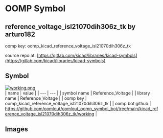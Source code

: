 # OOMP Symbol  
## reference_voltage_isl21070dih306z_tk  by arturo182  
  
oomp key: oomp_kicad_reference_voltage_isl21070dih306z_tk  
  
source repo at: [https://gitlab.com/kicad/libraries/kicad-symbols](https://gitlab.com/kicad/libraries/kicad-symbols)  
## Symbol  
  
[![working.png](working_600.png)](working.png)  
| name | value | 
| --- | --- | 
| symbol name | Reference_Voltage | 
| library name | Reference_Voltage | 
| oomp key | oomp_kicad_reference_voltage_isl21070dih306z_tk | 
| oomp bot github | https://github.com/oomlout/oomlout_oomp_symbol_bot/tree/main/kicad_reference_voltage_isl21070dih306z_tk/working | 
## Images  
